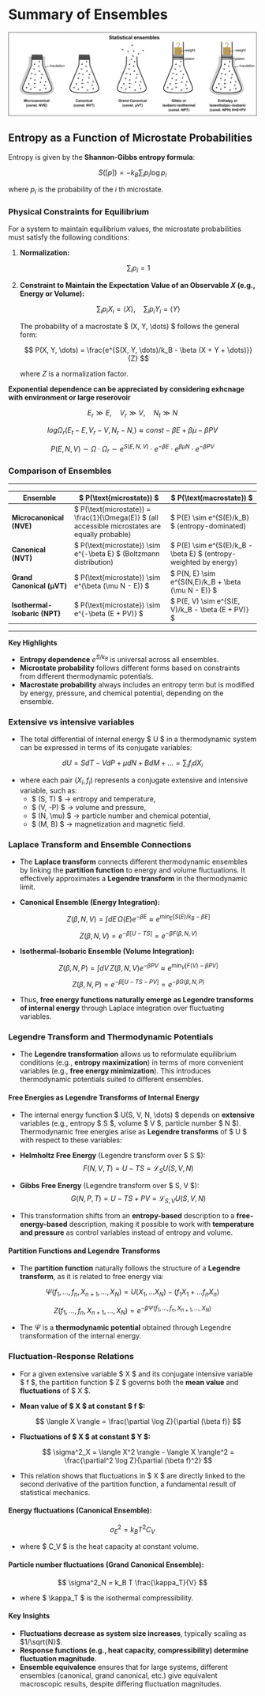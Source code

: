 
# Summary of Ensembles
  
![](./figs/ensembl.png)

## Entropy as a Function of Microstate Probabilities

Entropy is given by the **Shannon-Gibbs entropy formula**:

$$
S([p]) = -k_B \sum_{i} p_i \log p_i
$$

where $p_i$ is the probability of the $i$ th microstate.

### Physical Constraints for Equilibrium

For a system to maintain equilibrium values, the microstate probabilities must satisfy the following conditions:

1. **Normalization:**

   $$
   \sum_{i} p_i = 1
   $$

2. **Constraint to Maintain the Expectation Value of an Observable $X$ (e.g., Energy or Volume):**

   $$
   \sum_{i} p_i X_i = \langle X \rangle, \quad \sum_{i} p_i Y_i = \langle Y \rangle
   $$

   The probability of a macrostate $ (X, Y, \dots) $ follows the general form:

   $$
   P(X, Y, \dots) = \frac{e^{S(X, Y, \dots)/k_B - \beta (X + Y + \dots)}}{Z}
   $$

   where $Z$ is a normalization factor.

**Exponential dependence can be appreciated by considering exhcnage with environment or large reserovoir**

$$E_r\gg E,\quad V_r \gg V, \quad N_t \gg N$$

$$log \Omega_r(E_t-E, V_r-V, N_r-N,)\approx  const - \beta E + \beta\mu -\beta PV $$

$$P(E, N, V) \sim \Omega \cdot \Omega_r \sim e^{S(E, N, V)} \cdot e^{-\beta E} \cdot e^{\beta \mu N} \cdot e^{-\beta PV} $$


### **Comparison of Ensembles**

---

| **Ensemble** | **$ P(\text{microstate}) $** | **$ P(\text{macrostate}) $** |
|-------------|------------------------------------------------------|------------------------------------------------------|
| **Microcanonical (NVE)** | $ P(\text{microstate}) = \frac{1}{\Omega(E)} $ (all accessible microstates are equally probable) | $ P(E) \sim e^{S(E)/k_B} $ (entropy-dominated) |
| **Canonical (NVT)** | $ P(\text{microstate}) \sim e^{-\beta E} $ (Boltzmann distribution) | $ P(E) \sim e^{S(E)/k_B - \beta E} $ (entropy-weighted by energy) |
| **Grand Canonical (µVT)** | $ P(\text{microstate}) \sim e^{\beta (\mu N - E)} $ | $ P(N, E) \sim e^{S(N,E)/k_B + \beta (\mu N - E)} $ |
| **Isothermal-Isobaric (NPT)** | $ P(\text{microstate}) \sim e^{-\beta (E + PV)} $ | $ P(E, V) \sim e^{S(E, V)/k_B - \beta (E + PV)} $ |

---

**Key Highlights**
- **Entropy dependence** $e^{S/k_B}$ is universal across all ensembles.
- **Microstate probability** follows different forms based on constraints from different thermodynamic potentials.
- **Macrostate probability** always includes an entropy term but is modified by energy, pressure, and chemical potential, depending on the ensemble.

### **Extensive vs intensive variables**

- The total differential of internal energy $ U $ in a thermodynamic system can be expressed in terms of its conjugate variables:

$$
dU = SdT - VdP + \mu dN + BdM + \dots = \sum_i f_i dX_i
$$

- where each pair $(X_i, f_i)$ represents a conjugate extensive and intensive variable, such as:
  - $ (S, T) $ → entropy and temperature,
  - $ (V, -P) $ → volume and pressure,
  - $ (N, \mu) $ → particle number and chemical potential,
  - $ (M, B) $ → magnetization and magnetic field.

### **Laplace Transform and Ensemble Connections**

- The **Laplace transform** connects different thermodynamic ensembles by linking the **partition function** to energy and volume fluctuations. It effectively approximates a **Legendre transform** in the thermodynamic limit.

- **Canonical Ensemble (Energy Integration):**

  $$
  Z(\beta, N, V) = \int dE \, \Omega(E) e^{-\beta E} \approx e^{\min_E [S(E)/k_B - \beta E]}
  $$
  
  $$
  Z(\beta, N, V) = e^{-\beta [U - TS]} = e^{-\beta F(\beta, N, V)}
  $$

- **Isothermal-Isobaric Ensemble (Volume Integration):**

  $$
  Z(\beta, N, P) = \int dV \, Z(\beta, N, V) e^{-\beta P V} \approx e^{\min_V [F(V) - \beta P V]}
  $$


 
  $$
  Z(\beta, N, P) = e^{-\beta [U - TS - PV]} = e^{-\beta G(\beta, N, P)}
  $$

- Thus, **free energy functions naturally emerge as Legendre transforms of internal energy** through Laplace integration over fluctuating variables.


### **Legendre Transform and Thermodynamic Potentials**

- The **Legendre transformation** allows us to reformulate equilibrium conditions (e.g., **entropy maximization**) in terms of more convenient variables (e.g., **free energy minimization**). This introduces thermodynamic potentials suited to different ensembles.

#### **Free Energies as Legendre Transforms of Internal Energy**

- The internal energy function $ U(S, V, N, \dots) $ depends on **extensive** variables (e.g., entropy $ S $, volume $ V $, particle number $ N $). Thermodynamic free energies arise as **Legendre transforms** of $ U $ with respect to these variables:

- **Helmholtz Free Energy** (Legendre transform over $ S $):
  $$
  F(N, V, T) = U - T S = \mathcal{L}_{S} U(S, V, N)
  $$

- **Gibbs Free Energy** (Legendre transform over $ S, V $):
  $$
  G(N, P, T) = U - T S + P V = \mathcal{L}_{S, V} U(S, V, N)
  $$

- This transformation shifts from an **entropy-based** description to a **free-energy-based** description, making it possible to work with **temperature and pressure** as control variables instead of entropy and volume.

#### **Partition Functions and Legendre Transforms**

- The **partition function** naturally follows the structure of a **Legendre transform**, as it is related to free energy via:

$$
\Psi(f_1, \dots, f_{n}, X_{n+1}, \dots, X_{N}) = U(X_1, ... X_N) - (f_1 X_1+...f_nX_n)
$$

$$
Z(f_1, \dots, f_n, X_{n+1}, \dots, X_N) = e^{-\beta \Psi(f_1, \dots, f_{n}, X_{n+1}, \dots, X_{N})}
$$

- The $\Psi$ is a **thermodynamic potential** obtained through Legendre transformation of the internal energy.


### **Fluctuation-Response Relations**

- For a given extensive variable $ X $ and its conjugate intensive variable $ f $, the partition function $ Z $ governs both the **mean value** and **fluctuations** of $ X $. 

- **Mean value of $ X $ at constant $ f $:**

  $$
  \langle X \rangle = \frac{\partial \log Z}{\partial (\beta f)}
  $$

- **Fluctuations of $ X $ at constant $ Y $:**

  $$
  \sigma^2_X = \langle X^2 \rangle - \langle X \rangle^2 = \frac{\partial^2 \log Z}{\partial (\beta f)^2}
  $$

- This relation shows that fluctuations in $ X $ are directly linked to the second derivative of the partition function, a fundamental result of statistical mechanics.

#### **Energy fluctuations (Canonical Ensemble):**

  $$
  \sigma^2_E = k_B T^2 C_V
  $$

- where $ C_V $ is the heat capacity at constant volume.

####  **Particle number fluctuations (Grand Canonical Ensemble):**
 
  $$
  \sigma^2_N = k_B T \frac{\kappa_T}{V}
  $$

- where $ \kappa_T $ is the isothermal compressibility.

#### Key Insights

- **Fluctuations decrease as system size increases**, typically scaling as $1/\sqrt{N}$.
- **Response functions (e.g., heat capacity, compressibility) determine fluctuation magnitude**.
- **Ensemble equivalence** ensures that for large systems, different ensembles (canonical, grand canonical, etc.) give equivalent macroscopic results, despite differing fluctuation magnitudes.
